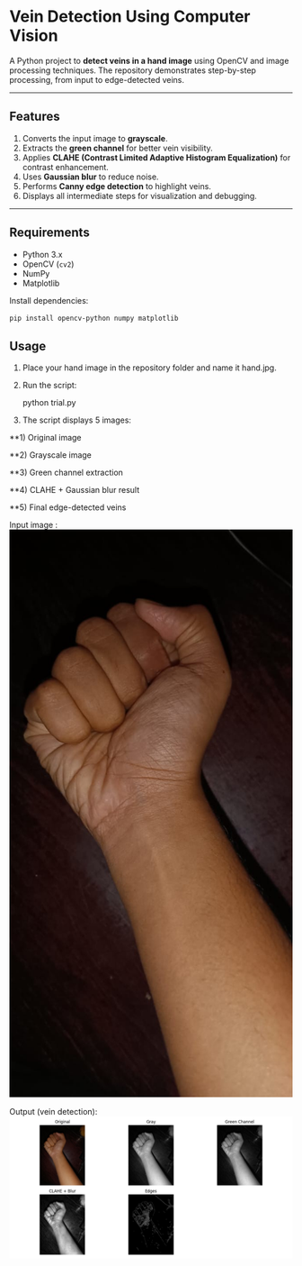 # Vein Detection Using Computer Vision

A Python project to **detect veins in a hand image** using OpenCV and image processing techniques. The repository demonstrates step-by-step processing, from input to edge-detected veins.

---

##  Features

1. Converts the input image to **grayscale**.  
2. Extracts the **green channel** for better vein visibility.  
3. Applies **CLAHE (Contrast Limited Adaptive Histogram Equalization)** for contrast enhancement.  
4. Uses **Gaussian blur** to reduce noise.  
5. Performs **Canny edge detection** to highlight veins.  
6. Displays all intermediate steps for visualization and debugging.

---

##  Requirements

- Python 3.x  
- OpenCV (`cv2`)  
- NumPy  
- Matplotlib  

Install dependencies:

```bash
pip install opencv-python numpy matplotlib
```

##  Usage

1. Place your hand image in the repository folder and name it hand.jpg.

2. Run the script:

   python trial.py


3. The script displays 5 images:
   

**1) Original image

**2) Grayscale image

**3) Green channel extraction

**4) CLAHE + Gaussian blur result

**5) Final edge-detected veins

   Input image           :    ![Hand Input](input.png)


   Output (vein detection): ![Vein Detection Result](Figure_1.png)












